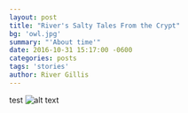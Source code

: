 ```yaml
---
layout: post
title: "River's Salty Tales From the Crypt"
bg: 'owl.jpg'
summary: "'About time'"
date: 2016-10-31 15:17:00 -0600
categories: posts
tags: 'stories'
author: River Gillis
---
```

test
![alt text](rstftcv2.jpg "test")